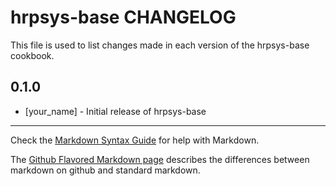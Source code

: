 hrpsys-base CHANGELOG
=====================

This file is used to list changes made in each version of the hrpsys-base cookbook.

0.1.0
-----
- [your_name] - Initial release of hrpsys-base

- - -
Check the [Markdown Syntax Guide](http://daringfireball.net/projects/markdown/syntax) for help with Markdown.

The [Github Flavored Markdown page](http://github.github.com/github-flavored-markdown/) describes the differences between markdown on github and standard markdown.
